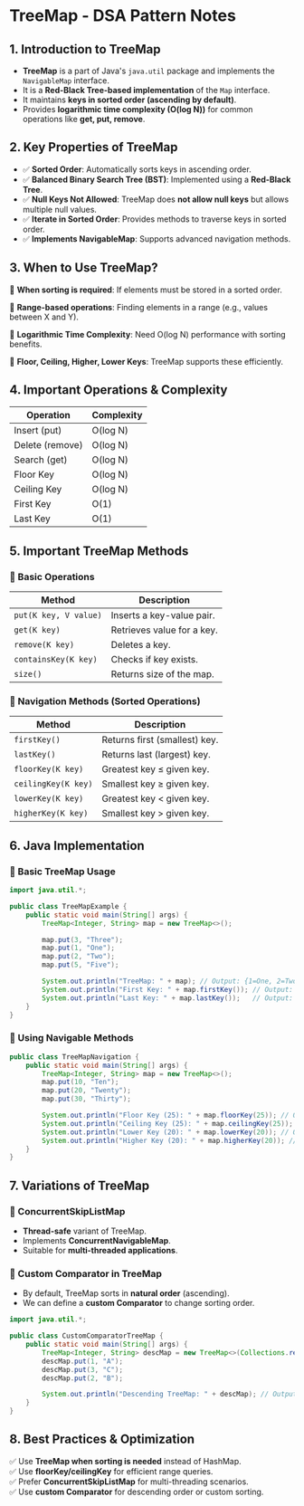# TreeMap - DSA Pattern Notes

## 1. Introduction to TreeMap

- **TreeMap** is a part of Java's `java.util` package and implements the `NavigableMap` interface.
- It is a **Red-Black Tree-based implementation** of the `Map` interface.
- It maintains **keys in sorted order (ascending by default)**.
- Provides **logarithmic time complexity (O(log N))** for common operations like **get, put, remove**.

## 2. Key Properties of TreeMap

- ✅ **Sorted Order**: Automatically sorts keys in ascending order.
- ✅ **Balanced Binary Search Tree (BST)**: Implemented using a **Red-Black Tree**.
- ✅ **Null Keys Not Allowed**: TreeMap does **not allow null keys** but allows multiple null values.
- ✅ **Iterate in Sorted Order**: Provides methods to traverse keys in sorted order.
- ✅ **Implements NavigableMap**: Supports advanced navigation methods.

## 3. When to Use TreeMap?

🔹 **When sorting is required**: If elements must be stored in a sorted order.

🔹 **Range-based operations**: Finding elements in a range (e.g., values between X and Y).

🔹 **Logarithmic Time Complexity**: Need O(log N) performance with sorting benefits.

🔹 **Floor, Ceiling, Higher, Lower Keys**: TreeMap supports these efficiently.

## 4. Important Operations & Complexity

| Operation        | Complexity |
|-----------------|------------|
| Insert (put)    | O(log N)   |
| Delete (remove) | O(log N)   |
| Search (get)    | O(log N)   |
| Floor Key       | O(log N)   |
| Ceiling Key     | O(log N)   |
| First Key       | O(1)       |
| Last Key        | O(1)       |

## 5. Important TreeMap Methods

### 🔹 Basic Operations
| Method                 | Description |
|------------------------|-------------|
| `put(K key, V value)` | Inserts a key-value pair. |
| `get(K key)`          | Retrieves value for a key. |
| `remove(K key)`       | Deletes a key. |
| `containsKey(K key)`  | Checks if key exists. |
| `size()`              | Returns size of the map. |

### 🔹 Navigation Methods (Sorted Operations)
| Method                      | Description |
|-----------------------------|-------------|
| `firstKey()`                | Returns first (smallest) key. |
| `lastKey()`                 | Returns last (largest) key. |
| `floorKey(K key)`           | Greatest key ≤ given key. |
| `ceilingKey(K key)`         | Smallest key ≥ given key. |
| `lowerKey(K key)`           | Greatest key < given key. |
| `higherKey(K key)`          | Smallest key > given key. |

## 6. Java Implementation

### 🔹 Basic TreeMap Usage
```java
import java.util.*;

public class TreeMapExample {
    public static void main(String[] args) {
        TreeMap<Integer, String> map = new TreeMap<>();

        map.put(3, "Three");
        map.put(1, "One");
        map.put(2, "Two");
        map.put(5, "Five");

        System.out.println("TreeMap: " + map); // Output: {1=One, 2=Two, 3=Three, 5=Five}
        System.out.println("First Key: " + map.firstKey()); // Output: 1
        System.out.println("Last Key: " + map.lastKey());   // Output: 5
    }
}
```

### 🔹 Using Navigable Methods
```java
public class TreeMapNavigation {
    public static void main(String[] args) {
        TreeMap<Integer, String> map = new TreeMap<>();
        map.put(10, "Ten");
        map.put(20, "Twenty");
        map.put(30, "Thirty");

        System.out.println("Floor Key (25): " + map.floorKey(25)); // Output: 20
        System.out.println("Ceiling Key (25): " + map.ceilingKey(25)); // Output: 30
        System.out.println("Lower Key (20): " + map.lowerKey(20)); // Output: 10
        System.out.println("Higher Key (20): " + map.higherKey(20)); // Output: 30
    }
}
```

## 7. Variations of TreeMap

### 🔹 ConcurrentSkipListMap
- **Thread-safe** variant of TreeMap.
- Implements **ConcurrentNavigableMap**.
- Suitable for **multi-threaded applications**.

### 🔹 Custom Comparator in TreeMap
- By default, TreeMap sorts in **natural order** (ascending).
- We can define a **custom Comparator** to change sorting order.

```java
import java.util.*;

public class CustomComparatorTreeMap {
    public static void main(String[] args) {
        TreeMap<Integer, String> descMap = new TreeMap<>(Collections.reverseOrder());
        descMap.put(1, "A");
        descMap.put(3, "C");
        descMap.put(2, "B");

        System.out.println("Descending TreeMap: " + descMap); // Output: {3=C, 2=B, 1=A}
    }
}
```

## 8. Best Practices & Optimization

✅ Use **TreeMap when sorting is needed** instead of HashMap.  
✅ Use **floorKey/ceilingKey** for efficient range queries.  
✅ Prefer **ConcurrentSkipListMap** for multi-threading scenarios.  
✅ Use **custom Comparator** for descending order or custom sorting.
